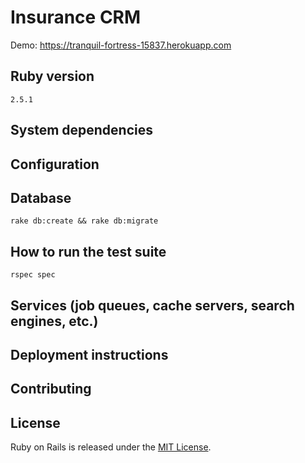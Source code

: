 # Insurance CRM

Demo: https://tranquil-fortress-15837.herokuapp.com

## Ruby version
`2.5.1`

## System dependencies

## Configuration

## Database 
`rake db:create && rake db:migrate`

## How to run the test suite
`rspec spec`

## Services (job queues, cache servers, search engines, etc.)

## Deployment instructions

## Contributing

## License

Ruby on Rails is released under the [MIT License](https://opensource.org/licenses/MIT).


